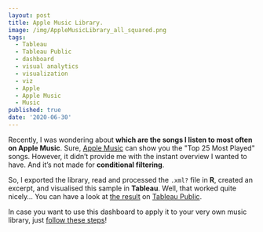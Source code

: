 ```yaml
---
layout: post
title: Apple Music Library.
image: /img/AppleMusicLibrary_all_squared.png
tags:
  - Tableau
  - Tableau Public
  - dashboard
  - visual analytics
  - visualization
  - viz
  - Apple
  - Apple Music
  - Music
published: true
date: '2020-06-30'
---
```

Recently, I was wondering about **which are the songs I listen to most often on Apple Music**. Sure, [Apple Music](https://www.apple.com/chde/music/) can show you the "Top 25 Most Played" songs. However, it didn’t provide me with the instant overview I wanted to have. And it’s not made for **conditional filtering**.

So, I exported the library, read and processed the `.xml?` file in **R**, created an excerpt, and visualised this sample in **Tableau**. Well, that worked quite nicely… You can have a look at [the result](https://public.tableau.com/profile/thomas.massie#!/vizhome/AppleMusicLibrary/APPLEMUSICMEDIATHEK) on [Tableau Public](https://public.tableau.com/).

In case you want to use this dashboard to apply it to your very own music library, just [follow these steps](https://thomassie.me/AppleMusic/)!